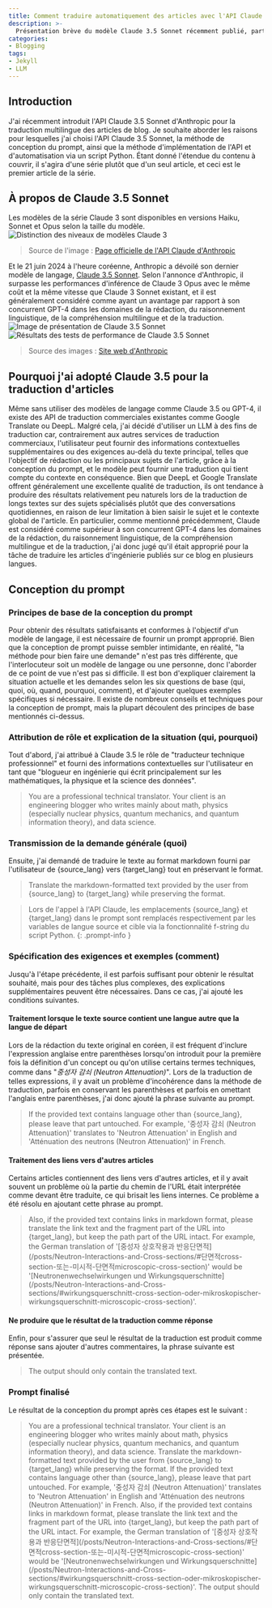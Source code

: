 ```yaml
---
title: Comment traduire automatiquement des articles avec l'API Claude 3.5 Sonnet (1)
description: >-
  Présentation brève du modèle Claude 3.5 Sonnet récemment publié, partage du processus de conception du prompt pour l'appliquer à la traduction multilingue des articles de ce blog, et présentation du résultat final du prompt.
categories:
- Blogging
tags:
- Jekyll
- LLM
---
```

## Introduction
J'ai récemment introduit l'API Claude 3.5 Sonnet d'Anthropic pour la traduction multilingue des articles de blog. Je souhaite aborder les raisons pour lesquelles j'ai choisi l'API Claude 3.5 Sonnet, la méthode de conception du prompt, ainsi que la méthode d'implémentation de l'API et d'automatisation via un script Python. Étant donné l'étendue du contenu à couvrir, il s'agira d'une série plutôt que d'un seul article, et ceci est le premier article de la série.

## À propos de Claude 3.5 Sonnet
Les modèles de la série Claude 3 sont disponibles en versions Haiku, Sonnet et Opus selon la taille du modèle.  
![Distinction des niveaux de modèles Claude 3](/assets/img/how-to-auto-translate-posts-with-the-claude-3.5-sonnet-api/Claude-3-pricing.png)  
> Source de l'image : [Page officielle de l'API Claude d'Anthropic](https://www.anthropic.com/api)

Et le 21 juin 2024 à l'heure coréenne, Anthropic a dévoilé son dernier modèle de langage, [Claude 3.5 Sonnet](https://www.anthropic.com/news/claude-3-5-sonnet). Selon l'annonce d'Anthropic, il surpasse les performances d'inférence de Claude 3 Opus avec le même coût et la même vitesse que Claude 3 Sonnet existant, et il est généralement considéré comme ayant un avantage par rapport à son concurrent GPT-4 dans les domaines de la rédaction, du raisonnement linguistique, de la compréhension multilingue et de la traduction.  
![Image de présentation de Claude 3.5 Sonnet](/assets/img/how-to-auto-translate-posts-with-the-claude-3.5-sonnet-api/Claude-3-5-Sonnet.webp)  
![Résultats des tests de performance de Claude 3.5 Sonnet](/assets/img/how-to-auto-translate-posts-with-the-claude-3.5-sonnet-api/LLM-benchmark.webp)  
> Source des images : [Site web d'Anthropic](https://www.anthropic.com/news/claude-3-5-sonnet)

## Pourquoi j'ai adopté Claude 3.5 pour la traduction d'articles
Même sans utiliser des modèles de langage comme Claude 3.5 ou GPT-4, il existe des API de traduction commerciales existantes comme Google Translate ou DeepL. Malgré cela, j'ai décidé d'utiliser un LLM à des fins de traduction car, contrairement aux autres services de traduction commerciaux, l'utilisateur peut fournir des informations contextuelles supplémentaires ou des exigences au-delà du texte principal, telles que l'objectif de rédaction ou les principaux sujets de l'article, grâce à la conception du prompt, et le modèle peut fournir une traduction qui tient compte du contexte en conséquence. Bien que DeepL et Google Translate offrent généralement une excellente qualité de traduction, ils ont tendance à produire des résultats relativement peu naturels lors de la traduction de longs textes sur des sujets spécialisés plutôt que des conversations quotidiennes, en raison de leur limitation à bien saisir le sujet et le contexte global de l'article. En particulier, comme mentionné précédemment, Claude est considéré comme supérieur à son concurrent GPT-4 dans les domaines de la rédaction, du raisonnement linguistique, de la compréhension multilingue et de la traduction, j'ai donc jugé qu'il était approprié pour la tâche de traduire les articles d'ingénierie publiés sur ce blog en plusieurs langues.

## Conception du prompt
### Principes de base de la conception du prompt
Pour obtenir des résultats satisfaisants et conformes à l'objectif d'un modèle de langage, il est nécessaire de fournir un prompt approprié. Bien que la conception de prompt puisse sembler intimidante, en réalité, "la méthode pour bien faire une demande" n'est pas très différente, que l'interlocuteur soit un modèle de langage ou une personne, donc l'aborder de ce point de vue n'est pas si difficile. Il est bon d'expliquer clairement la situation actuelle et les demandes selon les six questions de base (qui, quoi, où, quand, pourquoi, comment), et d'ajouter quelques exemples spécifiques si nécessaire. Il existe de nombreux conseils et techniques pour la conception de prompt, mais la plupart découlent des principes de base mentionnés ci-dessus.

### Attribution de rôle et explication de la situation (qui, pourquoi)
Tout d'abord, j'ai attribué à Claude 3.5 le rôle de "traducteur technique professionnel" et fourni des informations contextuelles sur l'utilisateur en tant que "blogueur en ingénierie qui écrit principalement sur les mathématiques, la physique et la science des données".
> You are a professional technical translator. Your client is an engineering blogger who writes mainly about math, physics (especially nuclear physics, quantum mechanics, and quantum information theory), and data science. 

### Transmission de la demande générale (quoi)
Ensuite, j'ai demandé de traduire le texte au format markdown fourni par l'utilisateur de {source_lang} vers {target_lang} tout en préservant le format.
> Translate the markdown-formatted text provided by the user from {source_lang} to {target_lang} while preserving the format.

> Lors de l'appel à l'API Claude, les emplacements {source_lang} et {target_lang} dans le prompt sont remplacés respectivement par les variables de langue source et cible via la fonctionnalité f-string du script Python.
{: .prompt-info }

### Spécification des exigences et exemples (comment)
Jusqu'à l'étape précédente, il est parfois suffisant pour obtenir le résultat souhaité, mais pour des tâches plus complexes, des explications supplémentaires peuvent être nécessaires. Dans ce cas, j'ai ajouté les conditions suivantes.

#### Traitement lorsque le texte source contient une langue autre que la langue de départ
Lors de la rédaction du texte original en coréen, il est fréquent d'inclure l'expression anglaise entre parenthèses lorsqu'on introduit pour la première fois la définition d'un concept ou qu'on utilise certains termes techniques, comme dans "*중성자 감쇠 (Neutron Attenuation)*". Lors de la traduction de telles expressions, il y avait un problème d'incohérence dans la méthode de traduction, parfois en conservant les parenthèses et parfois en omettant l'anglais entre parenthèses, j'ai donc ajouté la phrase suivante au prompt.
> If the provided text contains language other than {source_lang}, please leave that part untouched. For example, '중성자 감쇠 (Neutron Attenuation)' translates to 'Neutron Attenuation' in English and 'Atténuation des neutrons (Neutron Attenuation)' in French.

#### Traitement des liens vers d'autres articles
Certains articles contiennent des liens vers d'autres articles, et il y avait souvent un problème où la partie du chemin de l'URL était interprétée comme devant être traduite, ce qui brisait les liens internes. Ce problème a été résolu en ajoutant cette phrase au prompt.
> Also, if the provided text contains links in markdown format, please translate the link text and the fragment part of the URL into {target_lang}, but keep the path part of the URL intact. For example, the German translation of '\[중성자 상호작용과 반응단면적\]\(/posts/Neutron-Interactions-and-Cross-sections/#단면적cross-section-또는-미시적-단면적microscopic-cross-section\)' would be '\[Neutronenwechselwirkungen und Wirkungsquerschnitte\]\(/posts/Neutron-Interactions-and-Cross-sections/#wirkungsquerschnitt-cross-section-oder-mikroskopischer-wirkungsquerschnitt-microscopic-cross-section\)'.

#### Ne produire que le résultat de la traduction comme réponse
Enfin, pour s'assurer que seul le résultat de la traduction est produit comme réponse sans ajouter d'autres commentaires, la phrase suivante est présentée.
> The output should only contain the translated text.

### Prompt finalisé
Le résultat de la conception du prompt après ces étapes est le suivant :
> You are a professional technical translator. Your client is an engineering blogger who writes mainly about math, physics (especially nuclear physics, quantum mechanics, and quantum information theory), and data science. Translate the markdown-formatted text provided by the user from {source_lang} to {target_lang} while preserving the format. If the provided text contains language other than {source_lang}, please leave that part untouched. For example, '중성자 감쇠 (Neutron Attenuation)' translates to 'Neutron Attenuation' in English and 'Atténuation des neutrons (Neutron Attenuation)' in French. Also, if the provided text contains links in markdown format, please translate the link text and the fragment part of the URL into {target_lang}, but keep the path part of the URL intact. For example, the German translation of '\[중성자 상호작용과 반응단면적\]\(/posts/Neutron-Interactions-and-Cross-sections/#단면적cross-section-또는-미시적-단면적microscopic-cross-section\)' would be '\[Neutronenwechselwirkungen und Wirkungsquerschnitte\]\(/posts/Neutron-Interactions-and-Cross-sections/#wirkungsquerschnitt-cross-section-oder-mikroskopischer-wirkungsquerschnitt-microscopic-cross-section\)'. The output should only contain the translated text.